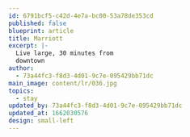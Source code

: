 ```yaml
---
id: 6791bcf5-c42d-4e7a-bc00-53a78de353cd
published: false
blueprint: article
title: Marriott
excerpt: |-
  Live large, 30 minutes from
  downtown
author:
  - 73a44fc3-f8d3-4d01-9c7e-095429bb71dc
main_image: content/lr/036.jpg
topics:
  - stay
updated_by: 73a44fc3-f8d3-4d01-9c7e-095429bb71dc
updated_at: 1662030576
design: small-left
---
```

